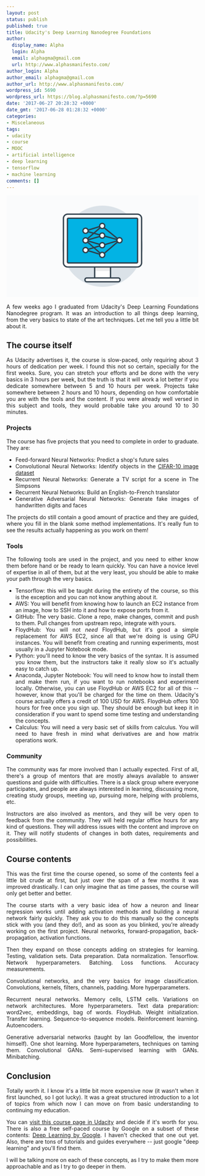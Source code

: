 ```yaml
---
layout: post
status: publish
published: true
title: Udacity's Deep Learning Nanodegree Foundations
author:
  display_name: Alpha
  login: Alpha
  email: alphagma@gmail.com
  url: http://www.alphasmanifesto.com/
author_login: Alpha
author_email: alphagma@gmail.com
author_url: http://www.alphasmanifesto.com/
wordpress_id: 5690
wordpress_url: https://blog.alphasmanifesto.com/?p=5690
date: '2017-06-27 20:28:32 +0000'
date_gmt: '2017-06-28 01:28:32 +0000'
categories:
- Miscelaneous
tags:
- udacity
- course
- MOOC
- artificial intelligence
- deep learning
- tensorflow
- machine learning
comments: []
---
```


![](/assets/nd101.png)

<p style="text-align: justify;">A few weeks ago I graduated from Udacity's Deep Learning Foundations Nanodegree program. It was an introduction to all things deep learning, from the very basics to state of the art techniques. Let me tell you a little bit about it.</p>
<p style="text-align: justify;"><!--more--></p>
<h2 style="text-align: justify;">The course itself</h2>
<p style="text-align: justify;">As Udacity advertises it, the course is slow-paced, only requiring about 3 hours of dedication per week. I found this not so certain, specially for the first weeks. Sure, you can stretch your efforts and be done with the very basics in 3 hours per week, but the truth is that it will work a lot better if you dedicate somewhere between 5 and 10 hours per week. Projects take somewhere between 2 hours and 10 hours, depending on how comfortable you are with the tools and the content. If you were already well versed in this subject and tools, they would probable take you around 10 to 30 minutes.</p>
<h3 style="text-align: justify;">Projects</h3>
<p style="text-align: justify;">The course&nbsp;has five projects that you need to complete in order to graduate. They are:</p>
<ul>
<li style="text-align: justify;">Feed-forward Neural Networks: Predict a shop's future sales</li>
<li style="text-align: justify;">Convolutional Neural Networks: Identify objects in the <a href="https://www.cs.toronto.edu/~kriz/cifar.html">CIFAR-10 image dataset</a></li>
<li style="text-align: justify;">Recurrent Neural Networks: Generate a TV script for a scene in The Simpsons</li>
<li style="text-align: justify;">Recurrent Neural Networks: Build an English-to-French translator</li>
<li style="text-align: justify;">Generative Adversarial Neural Networks: Generate fake images of handwritten digits and faces</li>
</ul>
<p style="text-align: justify;">The projects do still contain a good amount of practice and they are guided, where you fill in the blank some method implementations. It's really fun to see the results actually happening as you work on them!</p>
<h3 style="text-align: justify;">Tools</h3>
<p style="text-align: justify;">The following tools are used in the project, and you need to either know them before hand or be ready to learn quickly. You can have a novice level of expertise in all of them, but at the very least, you should be able to make your path through the very basics.</p>
<ul>
<li style="text-align: justify;">Tensorflow: this will be taught during the entirety of the course, so this is the exception and you can not know anything about it.</li>
<li style="text-align: justify;">AWS: You will benefit from knowing how to launch an EC2 instance from an image, how to SSH into it and how to expose ports from it.</li>
<li style="text-align: justify;">GitHub: The very basic. Clone a repo, make changes, commit and push to them. Pull changes from upstream repo, integrate with yours.</li>
<li style="text-align: justify;">FloydHub: You will not <em>need</em> FloydHub, but it's good a simple replacement for AWS EC2, since all that we're doing is using GPU instances. You will benefit from creating&nbsp;and running experiments, most usually in a Jupyter Notebook mode.</li>
<li style="text-align: justify;">Python: you'll need to know the very basics of the syntax. It is assumed you know them, but the instructors take it really slow so it's actually easy to catch up.</li>
<li style="text-align: justify;">Anaconda, Jupyter Notebook: You will need to know how to install them and make them run, if you want to run notebooks and experiment locally. Otherwise, you can use FloydHub or AWS EC2 for all of this -- however, know that you'll be charged for the time on them. Udacity's course actually offers a credit of 100 USD for AWS. FloydHub offers 100 hours for free once you sign up.&nbsp;They should be enough but keep it in consideration if you want to spend some time testing and understanding the concepts.</li>
<li style="text-align: justify;">Calculus: You will need a very basic set of skills from calculus. You will need to have fresh in mind what derivatives are&nbsp;and how matrix operations work.</li>
</ul>
<h3>Community</h3>
<p style="text-align: justify;">The community was far more involved than I actually expected. First of all, there's a group of mentors that are mostly always available to answer questions and guide with difficulties. There is a slack group where everyone participates, and people are always interested in learning, discussing more, creating study groups, meeting up, pursuing more, helping with problems, etc.</p>
<p style="text-align: justify;">Instructors are also involved as mentors, and they will be very open to feedback from the community. They will held regular office hours for any kind of questions. They will address issues with the content and improve on it. They will notify students of changes in both dates, requirements and possibilities.</p>
<h2 style="text-align: justify;">Course contents</h2>
<p style="text-align: justify;">This was the first time the course opened, so some of the contents feel a little bit crude at first, but just over the span of a few months it was improved drastically. I can only imagine that as time passes, the course will only get better and better.</p>
<p style="text-align: justify;">The course starts with a very basic idea of how a neuron and linear regression works until adding activation methods and building a neural network fairly quickly. They ask you to do this manually so the concepts stick with you (and they do!), and as soon as you blinked, you're already working on the first project. Neural networks, forward-propagation, back-propagation, activation functions.</p>
<p style="text-align: justify;">Then they expand on those concepts adding on strategies for learning. Testing, validation sets. Data preparation. Data normalization. Tensorflow. Network hyperparameters. Batching. Loss functions. Accuracy measurements.</p>
<p style="text-align: justify;">Convolutional networks, and the very basics for image classification. Convolutions, kernels, filters, channels, padding. More hyperparameters.</p>
<p style="text-align: justify;">Recurrent neural networks. Memory cells, LSTM cells. Variations on network architectures. More hyperparameters. Text data preparation: word2vec, embeddings, bag of words. FloydHub. Weight initialization. Transfer learning. Sequence-to-sequence models. Reinforcement learning. Autoencoders.</p>
<p style="text-align: justify;">Generative adversarial networks (taught by Ian Goodfellow, the inventor himself). One shot learning. More hyperparameters, techniques on taming them. Convolutional GANs. Semi-supervised learning with GANs. Minibatching.</p>
<h2>Conclusion</h2>
<p style="text-align: justify;">Totally worth it. I know it's a little bit more expensive now (it wasn't when it first launched, so I got lucky). It was a great structured introduction to a lot of topics from which now I can move on from basic understanding to continuing my education.</p>
<p style="text-align: justify;">You can <a href="https://www.udacity.com/course/deep-learning-nanodegree-foundation--nd101">visit this course page in Udacity</a>&nbsp;and decide if it's worth for you. There is also a free self-paced course by Google on a subset of these contents: <a href="https://www.udacity.com/course/deep-learning--ud730">Deep Learning by Google</a>. I haven't checked that one out yet. Also, there are tons of tutorials and guides everywhere -- just google "deep learning" and you'll find them.</p>
<p style="text-align: justify;">I will be talking more on each of these concepts, as I try to make them more approachable and as I try to go deeper in them.</p>
